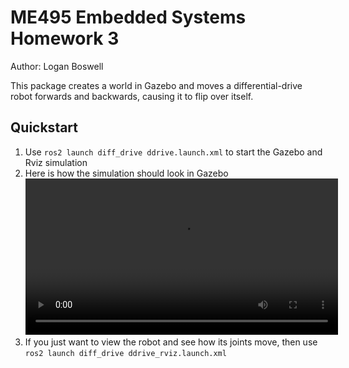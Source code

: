 # ME495 Embedded Systems Homework 3
Author: Logan Boswell

This package creates a world in Gazebo and moves a differential-drive robot forwards and backwards, causing it to flip over itself.

## Quickstart
1. Use `ros2 launch diff_drive ddrive.launch.xml` to start the Gazebo and Rviz simulation
2. Here is how the simulation should look in Gazebo
    <video src="https://github.com/user-attachments/assets/b40791cb-bcfa-45dd-ac73-155acdf5137a" width="500" />
3. If you just want to view the robot and see how its joints move, then use `ros2 launch diff_drive ddrive_rviz.launch.xml`